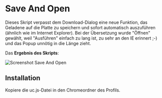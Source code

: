 # Save And Open
Dieses Skript verpasst dem Download-Dialog eine neue Funktion, das Geladene auf die Platte zu speichern und sofort automatisch auszuführen 
(ähnlich wie im Internet Explorer). Bei der Übersetzung wurde "Öffnen" gewählt, weil "Ausführen" einfach zu lang ist, zu sehr an den IE erinnert ;-) 
und das Popup unnötig in die Länge zieht.

Das **Ergebnis des Skripts**:

![Screenshot Save And Open](https://github.com/ardiman/userChrome.js/raw/master/saveandopen/scr_saveandopen.png)


## Installation
Kopiere die uc.js-Datei in den Chromeordner des Profils.
